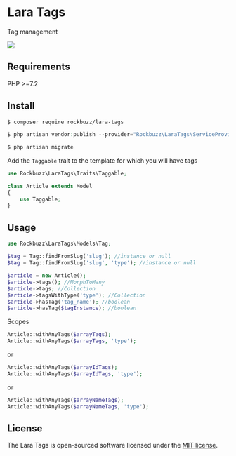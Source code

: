 # Lara Tags

Tag management

<p><img src="https://github.com/rockbuzz/lara-tags/workflows/Main/badge.svg"/></p>

## Requirements

PHP >=7.2

## Install

```bash
$ composer require rockbuzz/lara-tags
```

```php
$ php artisan vendor:publish --provider="Rockbuzz\LaraTags\ServiceProvider" --tag="migrations"
```

```php
$ php artisan migrate
```

Add the `Taggable` trait to the template for which you will have tags

```php
use Rockbuzz\LaraTags\Traits\Taggable;

class Article extends Model
{
    use Taggable;
}
```

## Usage
```php
use Rockbuzz\LaraTags\Models\Tag;

$tag = Tag::findFromSlug('slug'); //instance or null
$tag = Tag::findFromSlug('slug', 'type'); //instance or null
```

```php
$article = new Article();
$article->tags(); //MorphToMany
$article->tags; //Collection
$article->tagsWithType('type'); //Collection
$article->hasTag('tag_name'); //boolean
$article->hasTag($tagInstance); //boolean
```
Scopes
```php
Article::withAnyTags($arrayTags);
Article::withAnyTags($arrayTags, 'type');
```
or
```php
Article::withAnyTags($arrayIdTags);
Article::withAnyTags($arrayIdTags, 'type');
```
or
```php
Article::withAnyTags($arrayNameTags);
Article::withAnyTags($arrayNameTags, 'type');
```

## License

The Lara Tags is open-sourced software licensed under the [MIT license](https://opensource.org/licenses/MIT).